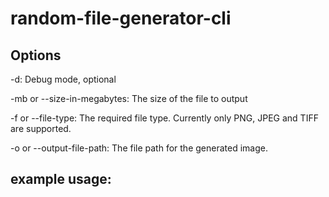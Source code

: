 # random-file-generator-cli

## Options

-d: Debug mode, optional

-mb or --size-in-megabytes: The size of the file to output

-f or --file-type: The required file type. Currently only PNG, JPEG and TIFF are supported.

-o or --output-file-path: The file path for the generated image.

## example usage:

